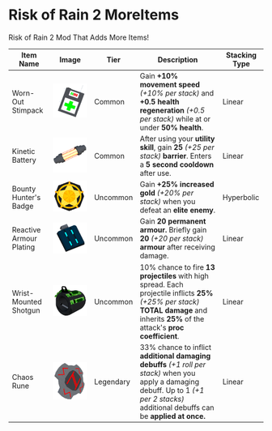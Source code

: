 # Risk of Rain 2 MoreItems
 Risk of Rain 2 Mod That Adds More Items!

| Item Name | Image | Tier | Description | Stacking Type |
| ----------- | ----------- | ----------- |----------- | ----------- |
| Worn-Out Stimpack | ![Worn Out Stimpack](/UnityProject/Assets/Materials/Item/WornOutStimpack/WornOutStimpack.png) | Common |  Gain **+10% movement speed** *(+10% per stack)* and **+0.5 health regeneration** *(+0.5 per stack)* while at or under **50% health**. | Linear |
| Kinetic Battery | ![Kinetic Battery](/UnityProject/Assets/Materials/Item/KineticBattery/KineticBattery.PNG) | Common | After using your **utility skill**, gain **25** *(+25 per stack)* **barrier**. Enters a **5 second cooldown** after use. | Linear |
| Bounty Hunter's Badge | ![Bounty Hunter's Badge](/UnityProject/Assets/Materials/Item/BountyHunterBadge/BountyHunterBadge.png) | Uncommon | Gain **+25% increased gold** *(+20% per stack)* when you defeat an **elite enemy**. | Hyperbolic |
| Reactive Armour Plating | ![Reactive Armour Plating](/UnityProject/Assets/Materials/Item/ReactiveArmourPlate/ReactiveArmourPlating.png) | Uncommon | Gain **20 permanent armour.** Briefly gain **20** *(+20 per stack)* **armour** after receiving damage. | Linear |
| Wrist-Mounted Shotgun | ![Wrist-Mounted Shotgun](/UnityProject/Assets/Materials/Item/WristMountedShotgun/WristMountedShotgun.png) | Uncommon | 10% chance to fire **13 projectiles** with high spread. Each projectile inflicts **25%** *(+25% per stack)* **TOTAL damage** and inherits **25%** of the attack's **proc coefficient**. | Linear |
| Chaos Rune | ![ChaosRune](/UnityProject/Assets/Materials/Item/ChaosRune/ChaosRune.png) | Legendary | 33% chance to inflict **additional damaging debuffs** *(+1 roll per stack)* when you apply a damaging debuff. Up to 1 *(+1 per 2 stacks)* additional debuffs can be **applied at once.** | Linear |

